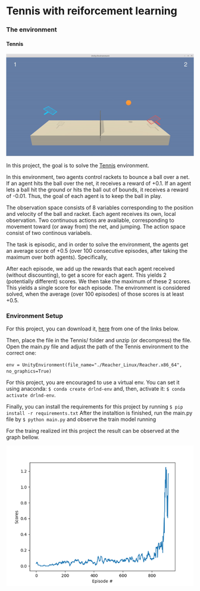 # Tennis with reiforcement learning



### The environment

#### Tennis

![An example of Tennis environment](tennis.gif)
 

In this project, the goal is to solve the [Tennis](https://github.com/Unity-Technologies/ml-agents/blob/master/docs/Learning-Environment-Examples.md#tennis) environment.


In this environment, two agents control rackets to bounce a ball over a net. If an agent hits the ball over the net, it 
receives a reward of +0.1. If an agent lets a ball hit the ground or hits the ball out of bounds, it receives a reward 
of -0.01. Thus, the goal of each agent is to keep the ball in play.

The observation space consists of 8 variables corresponding to the position and velocity of the ball and racket. Each 
agent receives its own, local observation. Two continuous actions are available, corresponding to movement toward 
(or away from) the net, and jumping. The action space consist of two continous variabels.

The task is episodic, and in order to solve the environment, the agents get an average score of +0.5 
(over 100 consecutive episodes, after taking the maximum over both agents). Specifically,

After each episode, we add up the rewards that each agent received (without discounting), to get a score for each agent. 
This yields 2 (potentially different) scores. We then take the maximum of these 2 scores.
This yields a single score for each episode.
The environment is considered solved, when the average (over 100 episodes) of those scores is at least +0.5.

### Environment Setup

For this project, you can download it, [here](https://s3-us-west-1.amazonaws.com/udacity-drlnd/P3/Tennis/Tennis_Linux.zip) 
from one of the links below. 

Then, place the file in the Tennis/ folder and unzip (or decompress) the file. Open the main.py file and adjust the path 
of the Tennis environment to the correct one:

`env = UnityEnvironment(file_name="./Reacher_Linux/Reacher.x86_64", no_graphics=True)`

For this project, you are encouraged to use a virtual env. You can set it using anaconda: 
`$ conda create drlnd-env` and, then, activate it: `$ conda activate drlnd-env`. 

Finally, you can install the requirements for this project by running `$ pip install -r requirements.txt`
After the instaltion is finished, run the main.py file by `$ python main.py` and observe the train model running

For the traing realized int this project the result can be observed at the graph bellow.

![smorthed scores x #episodes](score_x_episodes_smorthed.png)



